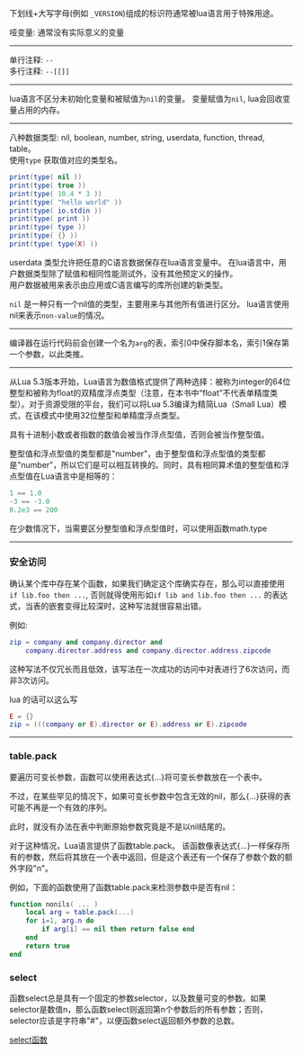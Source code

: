 

下划线+大写字母(例如 `_VERSION`)组成的标识符通常被lua语言用于特殊用途。

哑变量: 通常没有实际意义的变量

-----------------

单行注释: `--`   
多行注释: `--[[]]`

-------------------

lua语言不区分未初始化变量和被赋值为`nil`的变量。 变量赋值为`nil`, lua会回收变量占用的内存。

-------------------

八种数据类型: nil, boolean, number, string, userdata, function, thread, table。   
使用`type` 获取值对应的类型名。

```lua
print(type( nil ))
print(type( true ))
print(type( 10.4 * 3 ))
print(type( "hello world" ))
print(type( io.stdin ))
print(type( print ))
print(type( type ))
print(type( {} ))
print(type( type(X) ))
```

userdata 类型允许把任意的C语言数据保存在lua语言变量中。    在lua语言中，用户数据类型除了赋值和相同性能测试外，没有其他预定义的操作。    
用户数据被用来表示由应用或C语言编写的库所创建的新类型。

`nil` 是一种只有一个nil值的类型，主要用来与其他所有值进行区分。 lua语言使用nil来表示`non-value`的情况。

----------------------------
编译器在运行代码前会创建一个名为`arg`的表，索引0中保存脚本名，索引1保存第一个参数，以此类推。


------------------------

从Lua 5.3版本开始，Lua语言为数值格式提供了两种选择：被称为integer的64位整型和被称为float的双精度浮点类型（注意，在本书中“float”不代表单精度类型）。对于资源受限的平台，我们可以将Lua 5.3编译为精简Lua（Small Lua）模式，在该模式中使用32位整型和单精度浮点类型。

具有十进制小数或者指数的数值会被当作浮点型值，否则会被当作整型值。

整型值和浮点型值的类型都是"number"，由于整型值和浮点型值的类型都是"number"，所以它们是可以相互转换的。同时，具有相同算术值的整型值和浮点型值在Lua语言中是相等的：

```lua
1 == 1.0
-3 == -3.0
0.2e3 == 200
```

在少数情况下，当需要区分整型值和浮点型值时，可以使用函数math.type

-------------------------

### 安全访问

确认某个库中存在某个函数，如果我们确定这个库确实存在，那么可以直接使用`if lib.foo then ...`, 否则就得使用形如`if lib and lib.foo then ...` 的表达式，当表的嵌套变得比较深时，这种写法就很容易出错。

例如:

```lua
zip = company and company.director and
    company.director.address and company.director.address.zipcode
```

这种写法不仅冗长而且低效，该写法在一次成功的访问中对表进行了6次访问，而非3次访问。

lua 的话可以这么写

```lua
E = {}
zip = (((company or E).director or E).address or E).zipcode
```

------------------------------

### table.pack

要遍历可变长参数，函数可以使用表达式{...}将可变长参数放在一个表中。

不过，在某些罕见的情况下，如果可变长参数中包含无效的nil，那么{...}获得的表可能不再是一个有效的序列。

此时，就没有办法在表中判断原始参数究竟是不是以nil结尾的。

对于这种情况，Lua语言提供了函数table.pack。 该函数像表达式{...}一样保存所有的参数，然后将其放在一个表中返回，但是这个表还有一个保存了参数个数的额外字段"n"。

例如，下面的函数使用了函数table.pack来检测参数中是否有nil：

```lua
function nonils( ... )
    local arg = table.pack(...)
    for i=1, arg.n do
        if arg[i] == nil then return false end
    end
    return true
end
```

### select

函数select总是具有一个固定的参数selector，以及数量可变的参数。如果selector是数值n，那么函数select则返回第n个参数后的所有参数；否则，selector应该是字符串"#"，以便函数select返回额外参数的总数。

<a href="../../lua/select函数">select函数</a>

